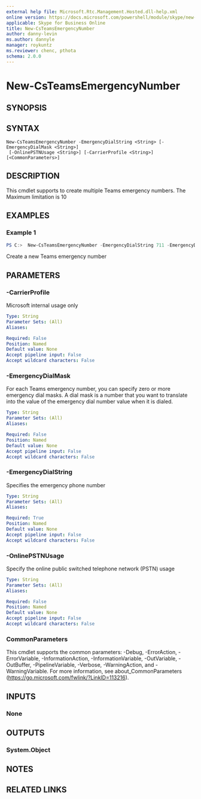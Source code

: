 ```yaml
---
external help file: Microsoft.Rtc.Management.Hosted.dll-help.xml
online version: https://docs.microsoft.com/powershell/module/skype/new-csteamsemergencynumber
applicable: Skype for Business Online
title: New-CsTeamsEmergencyNumber
author: danny-levin
ms.author: dannyle
manager: roykuntz
ms.reviewer: chenc, pthota
schema: 2.0.0
---
```


# New-CsTeamsEmergencyNumber

## SYNOPSIS

## SYNTAX

```
New-CsTeamsEmergencyNumber -EmergencyDialString <String> [-EmergencyDialMask <String>]
 [-OnlinePSTNUsage <String>] [-CarrierProfile <String>] [<CommonParameters>]
```

## DESCRIPTION
 This cmdlet supports to create multiple Teams emergency numbers. The Maximum limitation is 10

## EXAMPLES

### Example 1
```powershell
PS C:>  New-CsTeamsEmergencyNumber -EmergencyDialString 711 -EmergencyDialMask 321 -OnlinePSTNUsage "US911"
```

 Create a new Teams emergency number

## PARAMETERS

### -CarrierProfile
 Microsoft internal usage only

```yaml
Type: String
Parameter Sets: (All)
Aliases:

Required: False
Position: Named
Default value: None
Accept pipeline input: False
Accept wildcard characters: False
```

### -EmergencyDialMask
 For each Teams emergency number, you can specify zero or more emergency dial masks. A dial mask is a number that you want to translate into the value of the emergency dial number value when it is dialed.

```yaml
Type: String
Parameter Sets: (All)
Aliases:

Required: False
Position: Named
Default value: None
Accept pipeline input: False
Accept wildcard characters: False
```

### -EmergencyDialString
 Specifies the emergency phone number

```yaml
Type: String
Parameter Sets: (All)
Aliases:

Required: True
Position: Named
Default value: None
Accept pipeline input: False
Accept wildcard characters: False
```

### -OnlinePSTNUsage
 Specify the online public switched telephone network (PSTN) usage

```yaml
Type: String
Parameter Sets: (All)
Aliases:

Required: False
Position: Named
Default value: None
Accept pipeline input: False
Accept wildcard characters: False
```

### CommonParameters
This cmdlet supports the common parameters: -Debug, -ErrorAction, -ErrorVariable, -InformationAction, -InformationVariable, -OutVariable, -OutBuffer, -PipelineVariable, -Verbose, -WarningAction, and -WarningVariable. For more information, see about_CommonParameters (https://go.microsoft.com/fwlink/?LinkID=113216).

## INPUTS

### None

## OUTPUTS

### System.Object
## NOTES

## RELATED LINKS
